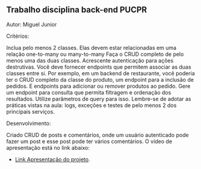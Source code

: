 ## Trabalho disciplina back-end PUCPR

Autor: Miguel Junior

Critérios:

Inclua pelo menos 2 classes. Elas devem estar relacionadas em uma relação one-to-many ou many-to-many
Faça o CRUD completo de pelo menos uma das duas classes. Acrescente autenticação para ações destrutivas.
Você deve fornecer endpoints que permitem associar as duas classes entre si.
Por exemplo, em um backend de restaurante, você poderia ter o CRUD completo da classe do produto, um endpoint para a inclusão de pedidos. E endpoints para adicionar ou remover produtos ao pedido. 
Gere um endpoint para consulta que permita filtragem e ordenação dos resultados. Utilize parâmetros de query para isso.
Lembre-se de adotar as práticas vistas na aula: logs, exceções e testes de pelo menos 2 dos principais serviços.

Desenvolvimento:

Criado CRUD de posts e comentários, onde um usuário autenticado pode fazer um post e esse post pode ter vários comentários.
O vídeo de apresentação está no link abaixo:

- [Link Apresentação do projeto]().
